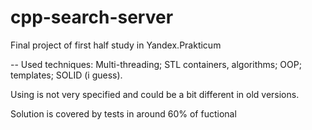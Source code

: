 # cpp-search-server

Final project of first half study in Yandex.Prakticum

-- Used techniques:
Multi-threading;
STL containers, algorithms;
OOP;
templates;
SOLID (i guess).

Using is not very specified and could be a bit different in old versions.

Solution is covered by tests in around 60% of fuctional
